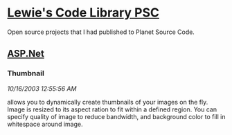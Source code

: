 # [Lewie's Code Library PSC](../../README.md)

Open source projects that I had published to Planet Source Code.

## [ASP.Net](../README.md)

### Thumbnail

*10/16/2003 12:55:56 AM*

allows you to dynamically create thumbnails of your images on the fly. Image is resized to its aspect ration to fit within a defined region. You can specify quality of image to reduce bandwidth, and background color to fill in whitespace around image.


